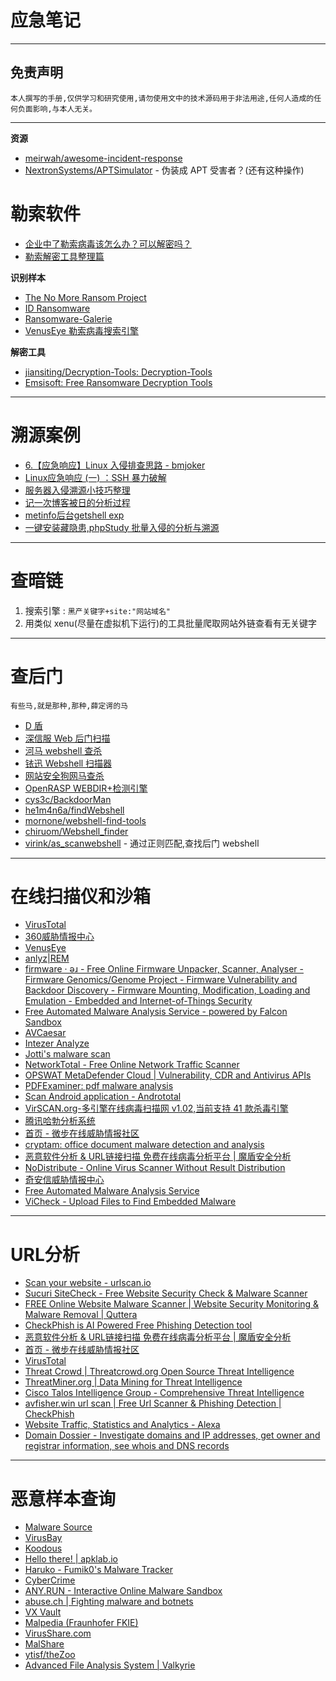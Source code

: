# 应急笔记

---

## 免责声明

`本人撰写的手册,仅供学习和研究使用,请勿使用文中的技术源码用于非法用途,任何人造成的任何负面影响,与本人无关。`

---

**资源**
- [meirwah/awesome-incident-response](https://github.com/meirwah/awesome-incident-response)
- [NextronSystems/APTSimulator](https://github.com/NextronSystems/APTSimulator) - 伪装成 APT 受害者？(还有这种操作)

# 勒索软件
- [企业中了勒索病毒该怎么办？可以解密吗？](https://www.freebuf.com/articles/es/206199.html)
- [勒索解密工具整理篇](https://mp.weixin.qq.com/s/T6zSWZ-qMit-8gR4Itmknw)

**识别样本**
- [The No More Ransom Project](https://www.nomoreransom.org/zht_Hant/index.html)
- [ID Ransomware](https://id-ransomware.malwarehunterteam.com/)
- [Ransomware-Galerie](https://www.botfrei.de/de/ransomware/galerie.html)
- [VenusEye 勒索病毒搜索引擎](https://lesuo.venuseye.com.cn/)

**解密工具**
- [jiansiting/Decryption-Tools: Decryption-Tools](https://github.com/jiansiting/Decryption-Tools)
- [Emsisoft: Free Ransomware Decryption Tools](https://www.emsisoft.com/ransomware-decryption-tools/free-download)

---

# 溯源案例
- [6.【应急响应】Linux 入侵排查思路 - bmjoker](https://www.cnblogs.com/bmjoker/p/9557033.html)
- [Linux应急响应 (一) ：SSH 暴力破解](https://www.secpulse.com/archives/76051.html)
- [服务器入侵溯源小技巧整理](http://www.freebuf.com/articles/rookie/179638.html)
- [记一次博客被日的分析过程](https://bbs.ichunqiu.com/thread-44743-1-2.html)
- [metinfo后台getshell exp](https://bbs.ichunqiu.com/thread-29582-1-3.html)
- [一键安装藏隐患,phpStudy 批量入侵的分析与溯源](https://www.anquanke.com/post/id/162787)

---

# 查暗链
1. 搜索引擎 : `黑产关键字+site:"网站域名"`
2. 用类似 xenu(尽量在虚拟机下运行)的工具批量爬取网站外链查看有无关键字

---

# 查后门

`有些马,就是那种,那种,薛定谔的马`

- [D 盾](http://www.d99net.net/)
- [深信服 Web 后门扫描](http://edr.sangfor.com.cn/backdoor_detection.html)
- [河马 webshell 查杀](http://www.shellpub.com/)
- [铱迅 Webshell 扫描器](http://www.yxlink.com/technology.php)
- [网站安全狗网马查杀](download.safedog.cn/download/software/safedogwzApache.exe)
- [OpenRASP WEBDIR+检测引擎](https://scanner.baidu.com)
- [cys3c/BackdoorMan](https://github.com/cys3c/BackdoorMan)
- [he1m4n6a/findWebshell](https://github.com/he1m4n6a/findWebshell)
- [mornone/webshell-find-tools](https://github.com/mornone/webshell-find-tools)
- [chiruom/Webshell_finder](https://github.com/chiruom/Webshell_finder)
- [virink/as_scanwebshell](https://github.com/virink/as_scanwebshell) - 通过正则匹配,查找后门 webshell

---

# 在线扫描仪和沙箱
- [VirusTotal](https://www.virustotal.com/gui/home/upload)
- [360威胁情报中心](https://ti.360.net/)
- [VenusEye](https://www.venuseye.vip/)
- [anlyz|REM](https://sandbox.anlyz.io/#!/malware-dashboard)
- [firmware · ǝɹ - Free Online Firmware Unpacker, Scanner, Analyser - Firmware Genomics/Genome Project - Firmware Vulnerability and Backdoor Discovery - Firmware Mounting, Modification, Loading and Emulation - Embedded and Internet-of-Things Security](http://firmware.re/)
- [Free Automated Malware Analysis Service - powered by Falcon Sandbox](https://www.hybrid-analysis.com/)
- [AVCaesar](https://avcaesar.malware.lu/)
- [Intezer Analyze](https://analyze.intezer.com/#/)
- [Jotti's malware scan](https://virusscan.jotti.org/en)
- [NetworkTotal - Free Online Network Traffic Scanner](https://www.networktotal.com/index.html)
- [OPSWAT MetaDefender Cloud | Vulnerability, CDR and Antivirus APIs](https://metadefender.opswat.com/#!/)
- [PDFExaminer: pdf malware analysis](http://www.pdfexaminer.com/)
- [Scan Android application - Andrototal](https://andrototal.org/)
- [VirSCAN.org-多引擎在线病毒扫描网 v1.02,当前支持 41 款杀毒引擎](http://www.virscan.org/language/zh-cn/)
- [腾讯哈勃分析系统](https://habo.qq.com/)
- [首页 - 微步在线威胁情报社区](https://x.threatbook.cn/)
- [cryptam: office document malware detection and analysis](http://www.cryptam.com/)
- [恶意软件分析 & URL链接扫描 免费在线病毒分析平台 | 魔盾安全分析](https://www.maldun.com/analysis/)
- [NoDistribute - Online Virus Scanner Without Result Distribution](http://www.nodistribute.com/)
- [奇安信威胁情报中心](https://ti.qianxin.com/)
- [Free Automated Malware Analysis Service](https://www.reverse.it/)
- [ViCheck - Upload Files to Find Embedded Malware](https://vicheck.ca/submitfile.php)

---

# URL分析
- [Scan your website - urlscan.io](https://urlscan.io/)
- [Sucuri SiteCheck - Free Website Security Check & Malware Scanner](https://sitecheck.sucuri.net/)
- [FREE Online Website Malware Scanner | Website Security Monitoring & Malware Removal | Quttera](https://quttera.com/)
- [CheckPhish is AI Powered Free Phishing Detection tool](https://checkphish.ai/)
- [恶意软件分析 & URL链接扫描 免费在线病毒分析平台 | 魔盾安全分析](https://www.maldun.com/analysis/)
- [首页 - 微步在线威胁情报社区](https://x.threatbook.cn/)
- [VirusTotal](https://www.virustotal.com/gui/home/upload)
- [Threat Crowd | Threatcrowd.org Open Source Threat Intelligence](https://www.threatcrowd.org/)
- [ThreatMiner.org | Data Mining for Threat Intelligence](https://www.threatminer.org/)
- [Cisco Talos Intelligence Group - Comprehensive Threat Intelligence](https://talosintelligence.com/)
- [avfisher.win url scan | Free Url Scanner & Phishing Detection | CheckPhish](https://checkphish.ai/domain/avfisher.win)
- [Website Traffic, Statistics and Analytics - Alexa](https://www.alexa.com/siteinfo)
- [Domain Dossier - Investigate domains and IP addresses, get owner and registrar information, see whois and DNS records](https://centralops.net/co/DomainDossier.aspx?dom_whois=1&net_whois=1&dom_dns=1)

---

# 恶意样本查询
- [Malware Source](https://github.com/mwsrc)
- [VirusBay](https://beta.virusbay.io/)
- [Koodous](https://koodous.com/)
- [Hello there! | apklab.io](https://www.apklab.io/)
- [Haruko - Fumik0's Malware Tracker](https://tracker.fumik0.com/)
- [CyberCrime](https://cybercrime-tracker.net/)
- [ANY.RUN - Interactive Online Malware Sandbox](https://any.run/)
- [abuse.ch | Fighting malware and botnets](https://abuse.ch/)
- [VX Vault](http://vxvault.net/ViriList.php)
- [Malpedia (Fraunhofer FKIE)](https://malpedia.caad.fkie.fraunhofer.de/)
- [VirusShare.com](https://virusshare.com/)
- [MalShare](https://malshare.com/)
- [ytisf/theZoo](https://github.com/ytisf/theZoo)
- [Advanced File Analysis System | Valkyrie](https://camas.comodo.com/)
